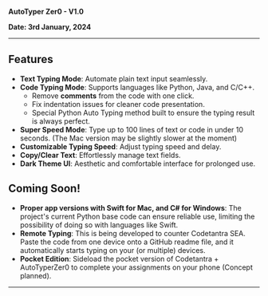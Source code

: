 **AutoTyper Zer0 - V1.0**  

**Date: 3rd January, 2024**

---

## Features  
- **Text Typing Mode**: Automate plain text input seamlessly.  
- **Code Typing Mode**: Supports languages like Python, Java, and C/C++.  
  - Remove **comments** from the code with one click.  
  - Fix indentation issues for cleaner code presentation.
  - Special Python Auto Typing method built to ensure the typing result is always perfect.
- **Super Speed Mode**: Type up to 100 lines of text or code in under 10 seconds. (The Mac version may be slightly slower at the moment)
- **Customizable Typing Speed**: Adjust typing speed and delay.  
- **Copy/Clear Text**: Effortlessly manage text fields.  
- **Dark Theme UI**: Aesthetic and comfortable interface for prolonged use.  


## Coming Soon!
- **Proper app versions with Swift for Mac, and C# for Windows**: The project's current Python base code can ensure reliable use, limiting the possibility of doing so with languages like Swift.
- **Remote Typing**: This is being developed to counter Codetantra SEA. Paste the code from one device onto a GitHub readme file, and it automatically starts typing on your (or multiple) devices.
- **Pocket Edition**: Sideload the pocket version of Codetantra + AutoTyperZer0 to complete your assignments on your phone (Concept planned).
  
---
